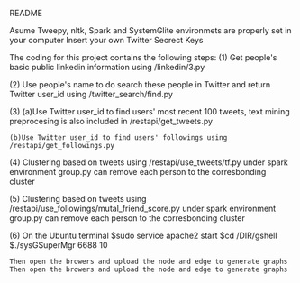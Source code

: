 README

Asume Tweepy, nltk, Spark and SystemGlite environmets are properly set in your computer
Insert your own Twitter Secrect Keys

The coding for this project contains the following steps:
(1)     Get people's basic public linkedin information using /linkedin/3.py

(2)     Use people's name to do search these people in Twitter and return Twitter user_id using /twitter_search/find.py

(3)     (a)Use Twitter user_id to find users' most recent 100 tweets, text mining preprocesing is also included in /restapi/get_tweets.py

	(b)Use Twitter user_id to find users' followings using /restapi/get_followings.py

(4)     Clustering based on tweets using /restapi/use_tweets/tf.py under spark environment
	group.py can remove each person to the corresbonding cluster

(5)     Clustering based on tweets using /restapi/use_followings/mutal_friend_score.py under spark environment
	group.py can remove each person to the corresbonding cluster

(6)     On the Ubuntu terminal
        $sudo service apache2 start
        $cd /DIR/gshell 
        $./sysGSuperMgr 6688 10

    Then open the browers and upload the node and edge to generate graphs
    Then open the browers and upload the node and edge to generate graphs
